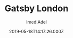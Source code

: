 ---
title: Gatsby London
github: https://github.com/ImedAdel/gatsby-london
demo: https://gatsby-london.netlify.app/
author: Imed Adel
ssg:
  - Gatsby
cms:
  - Markdown
date: 2019-05-18T14:17:26.000Z
description: A free, open source, image-concentric starter for GatsbyJS
draft: true
publish_date: '2019-05-18T14:17:26Z'
update_date: '2019-11-20T20:47:09Z'
github_star: 158
github_fork: 71
---